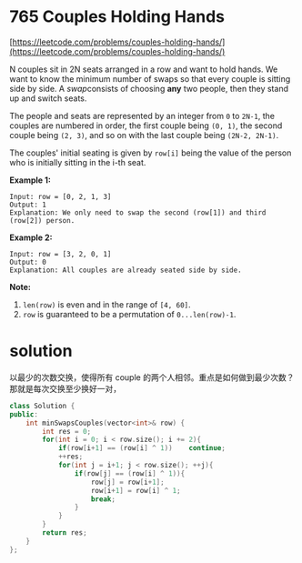 # 765 Couples Holding Hands



[https://leetcode.com/problems/couples-holding-hands/](https://leetcode.com/problems/couples-holding-hands/)

N couples sit in 2N seats arranged in a row and want to hold hands. We want to know the minimum number of swaps so that every couple is sitting side by side. A *swap*consists of choosing **any** two people, then they stand up and switch seats. 

The people and seats are represented by an integer from `0` to `2N-1`, the couples are numbered in order, the first couple being `(0, 1)`, the second couple being `(2, 3)`, and so on with the last couple being `(2N-2, 2N-1)`.

The couples' initial seating is given by `row[i]` being the value of the person who is initially sitting in the i-th seat.

**Example 1:**

```
Input: row = [0, 2, 1, 3]
Output: 1
Explanation: We only need to swap the second (row[1]) and third (row[2]) person.
```



**Example 2:**

```
Input: row = [3, 2, 0, 1]
Output: 0
Explanation: All couples are already seated side by side.
```



**Note:**

1. `len(row)` is even and in the range of `[4, 60]`.
2. `row` is guaranteed to be a permutation of `0...len(row)-1`.



# solution

以最少的次数交换，使得所有 couple 的两个人相邻。重点是如何做到最少次数？那就是每次交换至少换好一对，



```c++
class Solution {
public:
    int minSwapsCouples(vector<int>& row) {
        int res = 0;
        for(int i = 0; i < row.size(); i += 2){
            if(row[i+1] == (row[i] ^ 1))    continue;
            ++res;
            for(int j = i+1; j < row.size(); ++j){
                if(row[j] == (row[i] ^ 1)){
                    row[j] = row[i+1];
                    row[i+1] = row[i] ^ 1;
                    break;
                }
            }
        }
        return res;
    }
};
```


